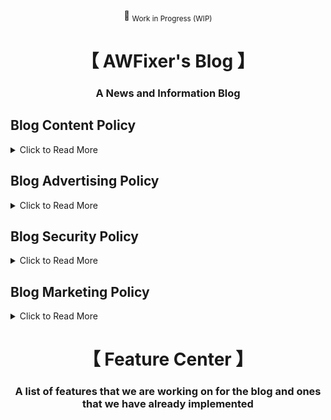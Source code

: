 <div align="center">

:construction: <sub>Work in Progress (WIP)</sub>

</div>

<div align="center">
    <h1>【 AWFixer's Blog 】</h1>
    <h3>
        A News and Information Blog
    </h3>
</div>

<h2>
  Blog Content Policy
</h2>

<details>

<summary>Click to Read More</summary>

<p>

We are not afraid of controversy, but we do not want to be a source of misinformation, That said
we are open to posts about anything as long as it is verifiable and honest. Join the Discord Server
discord.gg/awfixer to discuss any ideas you have for a blog post.

</p>

</details>

<h2>
  Blog Advertising Policy
</h2>

<details>

<summary>Click to Read More</summary>

<p>

We do not want to have any advertising on our blog. We want to keep our blog to be user and reader
funded, please consider donating on Ko-Fi, Patreon or Github. Akk of which are linked using the sponsor button
at the top of this repo

</p>

</details>

<h2>
  Blog Security Policy
</h2>

<details>

<summary>Click to Read More</summary>

<p>

we have both a security.md file in this repo and a security.txt file in the
root of our website, which is managed by cloudflare, our hosting provider.

we use Cloudflare Pages and Cloudflare Workers to host our website. We also
use the API provided by Cloudflare to manage our website. Third Party Services
that we use include Cloudflare Zaraz, Kagi, and Stripe. We also use the Cloudflare
AI Gateway to manage AI translations between hosted Workers-AI and End Users.

</p>

</details>

<h2>
  Blog Marketing Policy
</h2>

<details>

<summary>Click to Read More</summary>

<p>

We are working on a marketing policy for our blog. Please check back later.
it will have to do with email and possible social media marketing. as well
as the idea of sms marketing.

we aim to be transparent and honest with our marketing practices. and we want
to make sure that we are not spamming our readers with unwanted marketing. We
also want to respect the privacy of our readers and not share their information

</p>

</details>

<div align="center">
    <h1>【 Feature Center 】</h1>
    <h3>
        A list of features that we are working on for the blog and ones that we have already implemented
    </h3>
</div>

